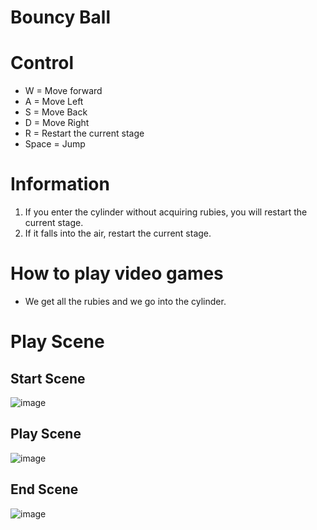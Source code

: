# Bouncy Ball

# Control
- W = Move forward
- A = Move Left
- S = Move Back
- D = Move Right
- R = Restart the current stage
- Space = Jump

# Information
1. If you enter the cylinder without acquiring rubies, you will restart the current stage.
2. If it falls into the air, restart the current stage.

# How to play video games
- We get all the rubies and we go into the cylinder.

# Play Scene
  ## Start Scene
  ![image](https://github.com/dbsrjs/Bouncy_BALL/assets/124150775/991793b2-a7d7-4a11-bb0d-9ee058ff4a24)

  ## Play Scene
  ![image](https://github.com/dbsrjs/Bouncy_BALL/assets/124150775/1f468582-84e7-41a8-9c1f-bd6bfddfdd5e)
  
  ## End Scene
  ![image](https://github.com/dbsrjs/Bouncy_BALL/assets/124150775/4f1753d4-7d19-4083-bdcb-648ee6fc9860)

